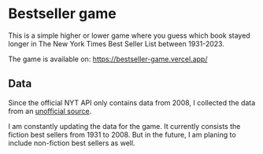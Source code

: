 # Bestseller game

This is a simple higher or lower game where you guess which book stayed longer in The New York Times Best Seller List between 1931-2023.

The game is available on: https://bestseller-game.vercel.app/

## Data

Since the official NYT API only contains data from 2008, I collected the data from an [unofficial source](https://www.hawes.com/number1s.htm).

I am constantly updating the data for the game. It currently consists the fiction best sellers from 1931 to 2008. But in the future, I am planing to include non-fiction best sellers as well.
